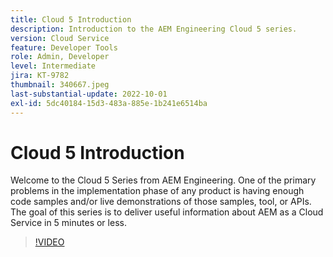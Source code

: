 ```yaml
---
title: Cloud 5 Introduction
description: Introduction to the AEM Engineering Cloud 5 series.
version: Cloud Service
feature: Developer Tools
role: Admin, Developer
level: Intermediate
jira: KT-9782
thumbnail: 340667.jpeg
last-substantial-update: 2022-10-01
exl-id: 5dc40184-15d3-483a-885e-1b241e6514ba
---
```

# Cloud 5 Introduction

Welcome to the Cloud 5 Series from AEM Engineering. One of the primary problems in the implementation phase of any product is having enough code samples and/or live demonstrations of those samples, tool, or APIs. The goal of this series is to deliver useful information about AEM as a Cloud Service in 5 minutes or less. 

>[!VIDEO](https://video.tv.adobe.com/v/340667?quality=12&learn=on)
